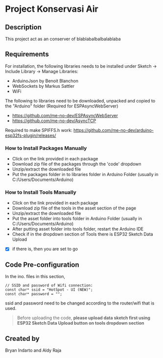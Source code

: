 # Project Konservasi Air
## Description
This project act as an conserver of blablabalbalbalablaba


## Requirements
For installation, the following libraries needs to be installed under Sketch -> Include Library -> Manage Libraries:
* ArduinoJson by Benoit Blanchon
* WebSockets by Markus Sattler
* WiFi 

The following to libraries need to be downloaded, unpacked and copied to the "Arduino" folder (Required for ESPAsyncWebServer)
- https://github.com/me-no-dev/ESPAsyncWebServer
- https://github.com/me-no-dev/AsyncTCP

Required to make SPIFFS.h work:
https://github.com/me-no-dev/arduino-esp32fs-plugin/releases/

### How to Install Packages Manually
- Click on the link provided in each package
- Download zip file of the packages through the 'code' dropdown
- Unzip/extract the downloaded file
- Put the packages folder in to libraries folder in Arduino Folder (usually in C:/Users/Documents/Arduino)

### How to Install Tools Manually
- Click on the link provided in each package
- Download zip file of the tools in the asset section of the page
- Unzip/extract the downloaded file
- Put the asset folder into tools folder in Arduino Folder (usually in C:/Users/Documents/Arduino)
- After putting asset folder into tools folder, restart the Arduino IDE
- Check if in the dropdown section of Tools there is ESP32 Sketch Data Upload
- [X] if there is, then you are set to go

## Code Pre-configuration
In the ino. files in this section,
```
// SSID and password of Wifi connection:
const char* ssid = "HotSpot - UI (NEW)";
const char* password = "";
```
ssid and password need to be changed according to the router/wifi that is used.

> Before uploading the code, **please upload data sketch first using ESP32 Sketch Data Upload button on tools dropdown section**

## Created by
Bryan Indarto and Aldy Raja
